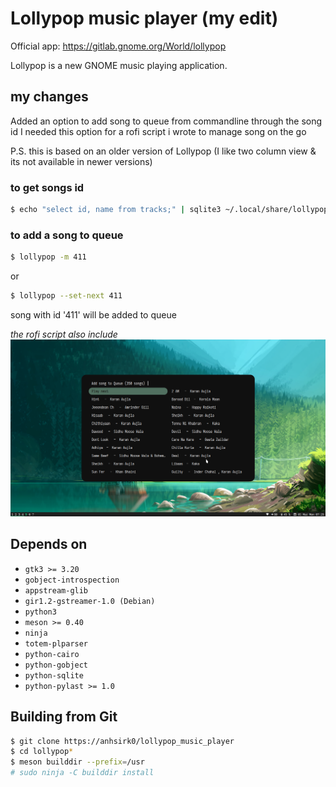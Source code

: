 # Lollypop music player (my edit)

Official app: https://gitlab.gnome.org/World/lollypop

Lollypop is a new GNOME music playing application.

## my changes
Added an option to add song to queue from commandline through the song id
I needed this option for a rofi script i wrote to manage song on the go

P.S. this is based on an older version of Lollypop (I like two column view & its not available in newer versions)
### to get songs id 
```bash
$ echo "select id, name from tracks;" | sqlite3 ~/.local/share/lollypop/lollypop.db
```

### to add a song to queue
```bash
$ lollypop -m 411
```
or 

```bash
$ lollypop --set-next 411
```

song with id '411' will be added to queue

*the rofi script also include*
![rofi.png](https://github.com/anhsirk0/lollypop_music_player/blob/master/rofi/rofi.png)

## Depends on

- `gtk3 >= 3.20`
- `gobject-introspection`
- `appstream-glib`
- `gir1.2-gstreamer-1.0 (Debian)`
- `python3`
- `meson >= 0.40`
- `ninja`
- `totem-plparser`
- `python-cairo`
- `python-gobject`
- `python-sqlite`
- `python-pylast >= 1.0`

## Building from Git

```bash
$ git clone https://anhsirk0/lollypop_music_player
$ cd lollypop*
$ meson builddir --prefix=/usr
# sudo ninja -C builddir install
```

